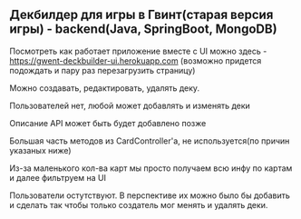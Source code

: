 ## Декбилдер для игры в Гвинт(старая версия игры) - backend(Java, SpringBoot, MongoDB)

Посмотреть как работает приложение вместе с UI можно здесь - https://gwent-deckbuilder-ui.herokuapp.com (возможно придется подождать и пару раз перезагрузить страницу)

<p>Можно создавать, редактировать, удалять деку.</p>
<p>Пользователей нет, любой может добавлять и изменять деки</p>

<p>Описание API может быть будет добавлено позже</p>
<p>Большая часть методов из CardController'а, не используется(по причин указаных ниже)</p>
<p>Из-за маленького кол-ва карт мы просто получаем всю инфу по картам и далее фильтруем на UI</p>
<p>Пользователи остутствуют. В перспективе их можно было бы добавить и сделать так чтобы только создатель мог менять и удалять деки.</p>